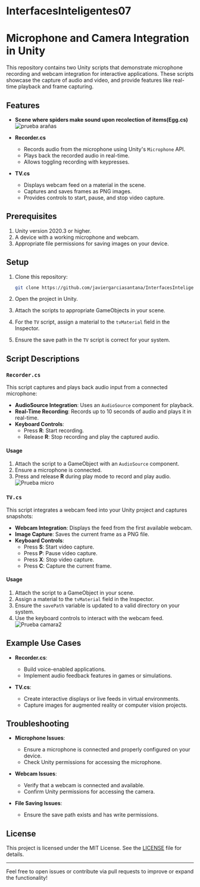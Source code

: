# InterfacesInteligentes07

# Microphone and Camera Integration in Unity

This repository contains two Unity scripts that demonstrate microphone recording and webcam integration for interactive applications. These scripts showcase the capture of audio and video, and provide features like real-time playback and frame capturing.

## Features
- **Scene where spiders make sound upon recolection of items(Egg.cs)**
  ![prueba arañas](https://github.com/user-attachments/assets/dbf5497e-ba82-4ac2-9cac-a062b54759f9)

- **Recorder.cs**
  - Records audio from the microphone using Unity's `Microphone` API.
  - Plays back the recorded audio in real-time.
  - Allows toggling recording with keypresses.

- **TV.cs**
  - Displays webcam feed on a material in the scene.
  - Captures and saves frames as PNG images.
  - Provides controls to start, pause, and stop video capture.

## Prerequisites

1. Unity version 2020.3 or higher.
2. A device with a working microphone and webcam.
3. Appropriate file permissions for saving images on your device.

## Setup

1. Clone this repository:
   ```bash
   git clone https://github.com/javiergarciasantana/InterfacesInteligentes07.git
   ```

2. Open the project in Unity.

3. Attach the scripts to appropriate GameObjects in your scene.

4. For the `TV` script, assign a material to the `tvMaterial` field in the Inspector.

5. Ensure the save path in the `TV` script is correct for your system.

## Script Descriptions

### `Recorder.cs`
This script captures and plays back audio input from a connected microphone:
- **AudioSource Integration**: Uses an `AudioSource` component for playback.
- **Real-Time Recording**: Records up to 10 seconds of audio and plays it in real-time.
- **Keyboard Controls**:
  - Press **R**: Start recording.
  - Release **R**: Stop recording and play the captured audio.

#### Usage
1. Attach the script to a GameObject with an `AudioSource` component.
2. Ensure a microphone is connected.
3. Press and release **R** during play mode to record and play audio.
![Prueba micro](https://github.com/user-attachments/assets/756c7435-c512-477f-af96-a17197d77bd6)

### `TV.cs`
This script integrates a webcam feed into your Unity project and captures snapshots:
- **Webcam Integration**: Displays the feed from the first available webcam.
- **Image Capture**: Saves the current frame as a PNG file.
- **Keyboard Controls**:
  - Press **S**: Start video capture.
  - Press **P**: Pause video capture.
  - Press **X**: Stop video capture.
  - Press **C**: Capture the current frame.

#### Usage
1. Attach the script to a GameObject in your scene.
2. Assign a material to the `tvMaterial` field in the Inspector.
3. Ensure the `savePath` variable is updated to a valid directory on your system.
4. Use the keyboard controls to interact with the webcam feed.
![Prueba camara2](https://github.com/user-attachments/assets/62d6d4a4-d970-4568-a126-051a56a9655d)

## Example Use Cases

- **Recorder.cs**:
  - Build voice-enabled applications.
  - Implement audio feedback features in games or simulations.

- **TV.cs**:
  - Create interactive displays or live feeds in virtual environments.
  - Capture images for augmented reality or computer vision projects.

## Troubleshooting

- **Microphone Issues**:
  - Ensure a microphone is connected and properly configured on your device.
  - Check Unity permissions for accessing the microphone.

- **Webcam Issues**:
  - Verify that a webcam is connected and available.
  - Confirm Unity permissions for accessing the camera.

- **File Saving Issues**:
  - Ensure the save path exists and has write permissions.

## License
This project is licensed under the MIT License. See the [LICENSE](LICENSE) file for details.

---

Feel free to open issues or contribute via pull requests to improve or expand the functionality!
